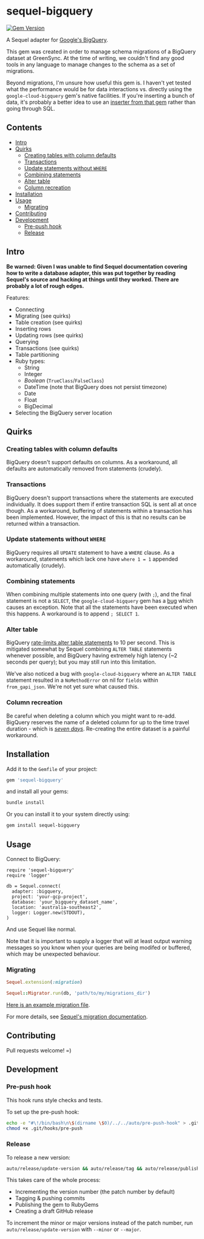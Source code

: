 # sequel-bigquery

[![Gem Version](https://badge.fury.io/rb/sequel-bigquery.svg)](https://rubygems.org/gems/sequel-bigquery)

A Sequel adapter for [Google's BigQuery](https://cloud.google.com/bigquery).

This gem was created in order to manage schema migrations of a BigQuery dataset at GreenSync. At the time of writing, we couldn't find any good tools in any language to manage changes to the schema as a set of migrations.

Beyond migrations, I'm unsure how useful this gem is. I haven't yet tested what the performance would be for data interactions vs. directly using the `google-cloud-bigquery` gem's native facilities. If you're inserting a bunch of data, it's probably a better idea to use an [inserter from that gem](https://googleapis.dev/ruby/google-cloud-bigquery/latest/Google/Cloud/Bigquery/Dataset.html#insert_async-instance_method) rather than going through SQL.

## Contents

<!-- MarkdownTOC autolink=true -->

- [Intro](#intro)
- [Quirks](#quirks)
  - [Creating tables with column defaults](#creating-tables-with-column-defaults)
  - [Transactions](#transactions)
  - [Update statements without `WHERE`](#update-statements-without-where)
  - [Combining statements](#combining-statements)
  - [Alter table](#alter-table)
  - [Column recreation](#column-recreation)
- [Installation](#installation)
- [Usage](#usage)
  - [Migrating](#migrating)
- [Contributing](#contributing)
- [Development](#development)
  - [Pre-push hook](#pre-push-hook)
  - [Release](#release)

<!-- /MarkdownTOC -->

## Intro

**Be warned: Given I was unable to find Sequel documentation covering how to write a database adapter, this was put together by reading Sequel's source and hacking at things until they worked. There are probably a lot of rough edges.**

Features:

- Connecting
- Migrating (see quirks)
- Table creation (see quirks)
- Inserting rows
- Updating rows (see quirks)
- Querying
- Transactions (see quirks)
- Table partitioning
- Ruby types:
  + String
  + Integer
  + _Boolean_ (`TrueClass`/`FalseClass`)
  + DateTime (note that BigQuery does not persist timezone)
  + Date
  + Float
  + BigDecimal
- Selecting the BigQuery server location

## Quirks

### Creating tables with column defaults

BigQuery doesn't support defaults on columns. As a workaround, all defaults are automatically removed from statements (crudely).

### Transactions

BigQuery doesn't support transactions where the statements are executed individually. It does support them if entire transaction SQL is sent all at once though. As a workaround, buffering of statements within a transaction has been implemented. However, the impact of this is that no results can be returned within a transaction.

### Update statements without `WHERE`

BigQuery requires all `UPDATE` statement to have a `WHERE` clause. As a workaround, statements which lack one have `where 1 = 1` appended automatically (crudely).

### Combining statements

When combining multiple statements into one query (with `;`), and the final statement is not a `SELECT`, the `google-cloud-bigquery` gem has a [bug](https://github.com/googleapis/google-cloud-ruby/issues/9617) which causes an exception. Note that all the statements have been executed when this happens. A workaround is to append `; SELECT 1`.

### Alter table

BigQuery [rate-limits alter table statements](https://cloud.google.com/bigquery/quotas#dataset_limits) to 10 per second. This is mitigated somewhat by Sequel combining `ALTER TABLE` statements whenever possible, and BigQuery having extremely high latency (\~2 seconds per query); but you may still run into this limitation.

We've also noticed a bug with `google-cloud-bigquery` where an `ALTER TABLE` statement resulted in a `NoMethodError` on nil for `fields` within `from_gapi_json`. We're not yet sure what caused this.

### Column recreation

Be careful when deleting a column which you might want to re-add. BigQuery reserves the name of a deleted column for up to the time travel duration - which is [*seven days*](https://cloud.google.com/bigquery/docs/time-travel). Re-creating the entire dataset is a painful workaround.

## Installation

Add it to the `Gemfile` of your project:

```ruby
gem 'sequel-bigquery'
```

and install all your gems:

```bash
bundle install
```

Or you can install it to your system directly using:

```bash
gem install sequel-bigquery
```

## Usage

Connect to BigQuery:

```
require 'sequel-bigquery'
require 'logger'

db = Sequel.connect(
  adapter: :bigquery,
  project: 'your-gcp-project',
  database: 'your_bigquery_dataset_name',
  location: 'australia-southeast2',
  logger: Logger.new(STDOUT),
)
```

And use Sequel like normal.

Note that it is important to supply a logger that will at least output warning messages so you know when your queries are being modifed or buffered, which may be unexpected behaviour.

### Migrating

```ruby
Sequel.extension(:migration)

Sequel::Migrator.run(db, 'path/to/my/migrations_dir')
```

[Here is an example migration file](spec/support/migrations/general/001_create_people_table.rb).

For more details, see [Sequel's migration documentation](https://github.com/jeremyevans/sequel/blob/master/doc/migration.rdoc).

## Contributing

Pull requests welcome! =)

## Development

### Pre-push hook

This hook runs style checks and tests.

To set up the pre-push hook:

```bash
echo -e "#\!/bin/bash\n\$(dirname \$0)/../../auto/pre-push-hook" > .git/hooks/pre-push
chmod +x .git/hooks/pre-push
```

### Release

To release a new version:

```bash
auto/release/update-version && auto/release/tag && auto/release/publish
```

This takes care of the whole process:

- Incrementing the version number (the patch number by default)
- Tagging & pushing commits
- Publishing the gem to RubyGems
- Creating a draft GitHub release

To increment the minor or major versions instead of the patch number, run `auto/release/update-version` with `--minor` or `--major`.
